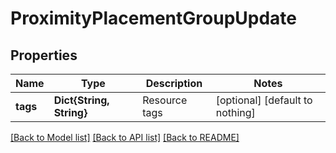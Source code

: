 # ProximityPlacementGroupUpdate


## Properties
Name | Type | Description | Notes
------------ | ------------- | ------------- | -------------
**tags** | **Dict{String, String}** | Resource tags | [optional] [default to nothing]


[[Back to Model list]](../README.md#models) [[Back to API list]](../README.md#api-endpoints) [[Back to README]](../README.md)


